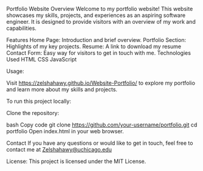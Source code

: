 Portfolio Website
Overview
Welcome to my portfolio website! This website showcases my skills, projects, and experiences as an aspiring software engineer. It is designed to provide visitors with an overview of my work and capabilities.

Features
Home Page: Introduction and brief overview.
Portfolio Section: Highlights of my key projects.
Resume: A link to download my resume
Contact Form: Easy way for visitors to get in touch with me.
Technologies Used
HTML
CSS
JavaScript

Usage:

Visit https://zelshahawy.github.io/Website-Portfolio/ to explore my portfolio and learn more about my skills and projects.

To run this project locally:

Clone the repository:

bash
Copy code
git clone https://github.com/your-username/portfolio.git
cd portfolio
Open index.html in your web browser.

Contact
If you have any questions or would like to get in touch, feel free to contact me at Zelshahawy@uchicago.edu

License:
This project is licensed under the MIT License.

